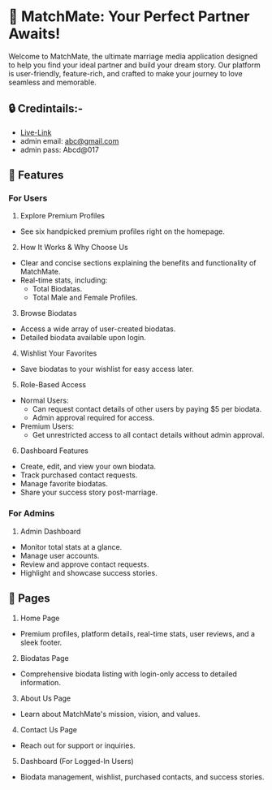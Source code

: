 # 💍 MatchMate: Your Perfect Partner Awaits!

Welcome to MatchMate, the ultimate marriage media application designed to help you find your ideal partner and build your dream story. Our platform is user-friendly, feature-rich, and crafted to make your journey to love seamless and memorable.

## 🔒 Credintails:-

- [Live-Link](https://matchmate-de063.firebaseapp.com)
- admin email: abc@gmail.com
- admin pass: Abcd@017

## 🌟 Features

### For Users

1. Explore Premium Profiles

- See six handpicked premium profiles right on the homepage.

2. How It Works & Why Choose Us

- Clear and concise sections explaining the benefits and functionality of MatchMate.
- Real-time stats, including:
  - Total Biodatas.
  - Total Male and Female Profiles.

3. Browse Biodatas

- Access a wide array of user-created biodatas.
- Detailed biodata available upon login.

4. Wishlist Your Favorites

- Save biodatas to your wishlist for easy access later.

5. Role-Based Access

- Normal Users:
  - Can request contact details of other users by paying $5 per biodata.
  - Admin approval required for access.
- Premium Users:
  - Get unrestricted access to all contact details without admin approval.

6. Dashboard Features

- Create, edit, and view your own biodata.
- Track purchased contact requests.
- Manage favorite biodatas.
- Share your success story post-marriage.

### For Admins

1. Admin Dashboard

- Monitor total stats at a glance.
- Manage user accounts.
- Review and approve contact requests.
- Highlight and showcase success stories.

## 📖 Pages

1. Home Page

- Premium profiles, platform details, real-time stats, user reviews, and a sleek footer.

2. Biodatas Page

- Comprehensive biodata listing with login-only access to detailed information.

3. About Us Page

- Learn about MatchMate's mission, vision, and values.

4. Contact Us Page

- Reach out for support or inquiries.

5. Dashboard (For Logged-In Users)

- Biodata management, wishlist, purchased contacts, and success stories.
